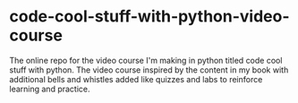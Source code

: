 # code-cool-stuff-with-python-video-course
The online repo for the video course I'm making in python titled code cool stuff with python. The video course inspired by the content in my book with additional bells and whistles added like quizzes and labs to reinforce learning and practice. 
